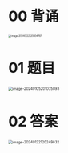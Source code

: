# 00 背诵

<img src="https://cvp.oss-cn-shanghai.aliyuncs.com/picgo/202401221208138.png" alt="image-20240122120804787" style="zoom:33%;" />



# 01 题目

<img src="https://cvp.oss-cn-shanghai.aliyuncs.com/picgo/202401052010088.png" alt="image-20240105201035893" style="zoom:50%;" />



# 02 答案

<img src="https://cvp.oss-cn-shanghai.aliyuncs.com/picgo/202401221202100.png" alt="image-20240122120249832" style="zoom:50%;" />









